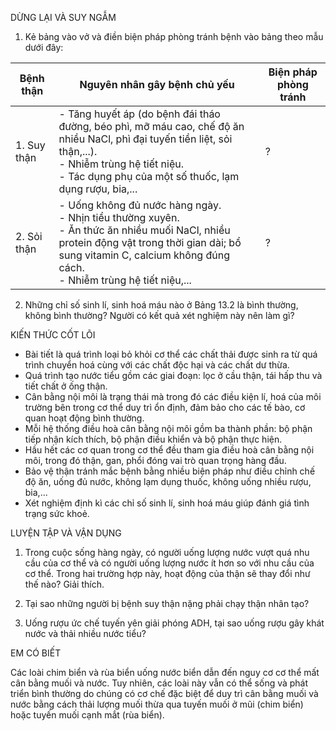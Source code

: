 DỪNG LẠI VÀ SUY NGẪM

1. Kẻ bảng vào vở và điền biện pháp phòng tránh bệnh vào bảng theo mẫu dưới đây:

Bệnh thận | Nguyên nhân gây bệnh chủ yếu | Biện pháp phòng tránh
--- | --- | ---
1. Suy thận | - Tăng huyết áp (do bệnh đái tháo đường, béo phì, mỡ máu cao, chế độ ăn nhiều NaCl, phì đại tuyến tiền liệt, sỏi thận,...). <br> - Nhiễm trùng hệ tiết niệu. <br> - Tác dụng phụ của một số thuốc, lạm dụng rượu, bia,... | ?
2. Sỏi thận | - Uống không đủ nước hàng ngày. <br> - Nhịn tiểu thường xuyên. <br> - Ăn thức ăn nhiều muối NaCl, nhiều protein động vật trong thời gian dài; bổ sung vitamin C, calcium không đúng cách. <br> - Nhiễm trùng hệ tiết niệu,... | ?

2. Những chỉ số sinh lí, sinh hoá máu nào ở Bảng 13.2 là bình thường, không bình thường? Người có kết quả xét nghiệm này nên làm gì?

KIẾN THỨC CỐT LÕI

- Bài tiết là quá trình loại bỏ khỏi cơ thể các chất thải được sinh ra từ quá trình chuyển hoá cùng với các chất độc hại và các chất dư thừa.
- Quá trình tạo nước tiểu gồm các giai đoạn: lọc ở cầu thận, tái hấp thu và tiết chất ở ống thận.
- Cân bằng nội môi là trạng thái mà trong đó các điều kiện lí, hoá của môi trường bên trong cơ thể duy trì ổn định, đảm bảo cho các tế bào, cơ quan hoạt động bình thường.
- Mỗi hệ thống điều hoà cân bằng nội môi gồm ba thành phần: bộ phận tiếp nhận kích thích, bộ phận điều khiển và bộ phận thực hiện.
- Hầu hết các cơ quan trong cơ thể đều tham gia điều hoà cân bằng nội môi, trong đó thận, gan, phổi đóng vai trò quan trọng hàng đầu.
- Bảo vệ thận tránh mắc bệnh bằng nhiều biện pháp như điều chỉnh chế độ ăn, uống đủ nước, không lạm dụng thuốc, không uống nhiều rượu, bia,...
- Xét nghiệm định kì các chỉ số sinh lí, sinh hoá máu giúp đánh giá tình trạng sức khoẻ.

LUYỆN TẬP VÀ VẬN DỤNG

1. Trong cuộc sống hàng ngày, có người uống lượng nước vượt quá nhu cầu của cơ thể và có người uống lượng nước ít hơn so với nhu cầu của cơ thể. Trong hai trường hợp này, hoạt động của thận sẽ thay đổi như thế nào? Giải thích.

2. Tại sao những người bị bệnh suy thận nặng phải chạy thận nhân tạo?

3. Uống rượu ức chế tuyến yên giải phóng ADH, tại sao uống rượu gây khát nước và thải nhiều nước tiểu?

EM CÓ BIẾT

Các loài chim biển và rùa biển uống nước biển dẫn đến nguy cơ cơ thể mất cân bằng muối và nước. Tuy nhiên, các loài này vẫn có thể sống và phát triển bình thường do chúng có cơ chế đặc biệt để duy trì cân bằng muối và nước bằng cách thải lượng muối thừa qua tuyến muối ở mũi (chim biển) hoặc tuyến muối cạnh mắt (rùa biển).